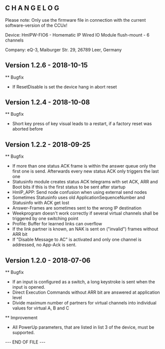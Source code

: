 ﻿C H A N G E L O G
-----------------

Please note: Only use the firmware file in connection with the current software-version of the CCUx!

Device:      HmIPW-FIO6 - Homematic IP Wired IO Module flush-mount - 6 channels

Company:     eQ-3, Maiburger Str. 29, 26789 Leer, Germany



Version 1.2.6 - 2018-10-15
--------------------------------------------------------------
** Bugfix
   * If ResetDisable is set the device hang in abort reset

Version 1.2.4 - 2018-10-08
--------------------------------------------------------------

** Bugfix
   * Short key press of key visual leads to a restart, if a factory reset was aborted before


Version 1.2.2 - 2018-09-25
--------------------------------------------------------------

** Bugfix
   * If more than one status ACK frame is within the answer queue only the first one is send. Afterwards every new status ACK only triggers the last one
   * Statusinfo module creates status ACK telegrams with set ACK, ARR and Boot bits if this is the first status to be sent after startup
   * HmIP_APP: Send node confusion when using external send nodes
   * Sometimes Statusinfo uses old ApplicationSequenceNumber and Statusinfo with ACK get lost
   * Answer-Frames are sometimes sent to the wrong IP destination
   * Weekprogram doesn't work correctly if several virtual channels shall be triggered by one switching point
   * Profile: Buffer for learned links can overflow
   * If the link partner is known, an NAK is sent on ("invalid") frames without ARR bit
   * If "Disable Message to AC" is activated and only one channel is addressed, no App-Ack is sent.

Version 1.2.0 - 2018-07-06
--------------------------------------------------------------

** Bugfix
   * If an input is configured as a switch, a long keystroke is sent when the input is opened.
   * Direct Execution Commands without ARR bit are answered at application level
   * Divide maximum number of partners for virtual channels into individual values for virtual A, B and C

** Improvement
   * All PowerUp parameters, that are listed in list 3 of the device, must be supported.


--- END OF FILE ---
